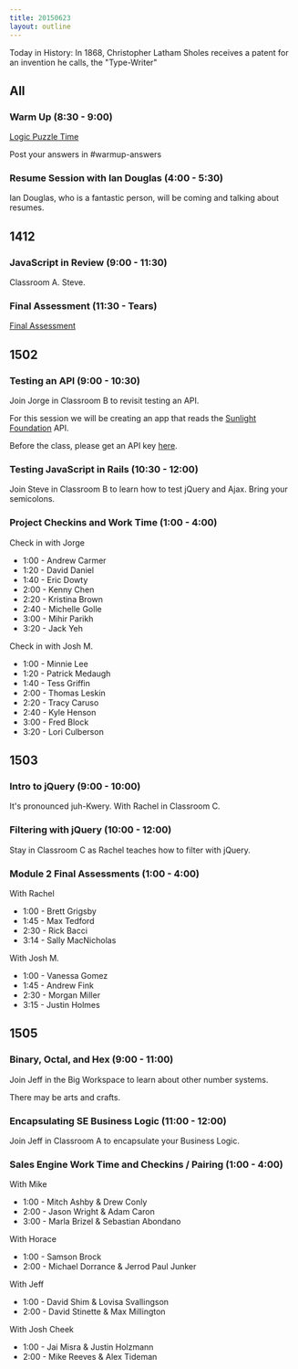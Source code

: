 ```yaml
---
title: 20150623
layout: outline
---
```


Today in History: In 1868, Christopher Latham Sholes receives a patent for an invention he calls,
the "Type-Writer"

## All

### Warm Up (8:30 - 9:00)

[Logic Puzzle Time](http://cl.ly/0c402c1Y1R0c)

Post your answers in #warmup-answers

### Resume Session with Ian Douglas (4:00 - 5:30)

Ian Douglas, who is a fantastic person, will be coming and talking about resumes.


## 1412

### JavaScript in Review (9:00 - 11:30)

Classroom A. Steve.

### Final Assessment (11:30 - Tears)

[Final Assessment](https://www.youtube.com/watch?v=9jK-NcRmVcw)

## 1502

### Testing an API (9:00 - 10:30)

Join Jorge in Classroom B to revisit testing an API.

For this session we will be creating an app that reads the [Sunlight Foundation](http://sunlightfoundation.com) API.

Before the class, please get an API key [here](http://sunlightfoundation.com/api/accounts/register/).

### Testing JavaScript in Rails (10:30 - 12:00)

Join Steve in Classroom B to learn how to test jQuery and Ajax. Bring your semicolons.

### Project Checkins and Work Time (1:00 - 4:00)

Check in with Jorge

* 1:00 - Andrew Carmer
* 1:20 - David Daniel
* 1:40 - Eric Dowty
* 2:00 - Kenny Chen
* 2:20 - Kristina Brown
* 2:40 - Michelle Golle
* 3:00 - Mihir Parikh
* 3:20 - Jack Yeh

Check in with Josh M.

* 1:00 - Minnie Lee
* 1:20 - Patrick Medaugh
* 1:40 - Tess Griffin
* 2:00 - Thomas Leskin
* 2:20 - Tracy Caruso
* 2:40 - Kyle Henson
* 3:00 - Fred Block
* 3:20 - Lori Culberson



## 1503

### Intro to jQuery (9:00 - 10:00)

It's pronounced juh-Kwery.  With Rachel in Classroom C.

### Filtering with jQuery (10:00 - 12:00)

Stay in Classroom C as Rachel teaches how to filter with jQuery.

### Module 2 Final Assessments (1:00 - 4:00)

With Rachel

* 1:00 - Brett Grigsby
* 1:45 - Max Tedford
* 2:30 - Rick Bacci
* 3:14 - Sally MacNicholas

With Josh M.

* 1:00 - Vanessa Gomez
* 1:45 - Andrew Fink
* 2:30 - Morgan Miller
* 3:15 - Justin Holmes


## 1505

### Binary, Octal, and Hex (9:00 - 11:00)

Join Jeff in the Big Workspace to learn about other number systems.

There may be arts and crafts.

### Encapsulating SE Business Logic (11:00 - 12:00)

Join Jeff in Classroom A to encapsulate your Business Logic.

### Sales Engine Work Time and Checkins / Pairing (1:00 - 4:00)

With Mike

* 1:00 - Mitch Ashby & Drew Conly
* 2:00 - Jason Wright & Adam Caron
* 3:00 - Marla Brizel & Sebastian Abondano

With Horace

* 1:00 - Samson Brock
* 2:00 - Michael Dorrance & Jerrod Paul Junker

With Jeff

* 1:00 - David Shim & Lovisa Svallingson
* 2:00 - David Stinette & Max Millington

With Josh Cheek

* 1:00 - Jai Misra & Justin Holzmann
* 2:00 - Mike Reeves & Alex Tideman
